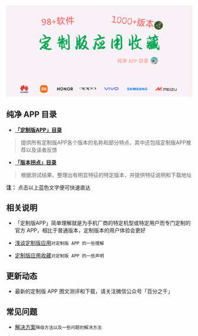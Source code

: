 
![输入图片说明](iconsSE/%E5%9B%BE%E4%B8%80.png)

## 纯净 APP 目录


- [**「定制版APP」目录** ](https://gitee.com/ww3w/dzb/blob/master/dzb.md)
> 提供所有定制版APP各个版本的名称和部分特点，其中还包括定制版APP推荐以及读者反馈

- [**「版本拐点」目录** ](https://gitee.com/ww3w/dzb/blob/master/bbk.md)
> 根据测试结果，整理出有明显特征的特定版本，并提供特征说明和下载地址

**注：** 点击以上蓝色文字便可快速直达

## 相关说明


- 「定制版APP」简单理解就是为手机厂商的特定机型或特定用户而专门定制的官方 APP，相比于普通版本，定制版本的用户体验会更好

- [浅谈定制版应用](https://mp.weixin.qq.com/s/i7ADjqlF30SgoZi6cXUFOw)`对定制版 APP 的一些理解`

- [定制版应用收藏](https://mp.weixin.qq.com/s/AO4ZUeq75rUJBn3yicLXoA)`对定制版 APP 的一些声明`

## 更新动态


- 最新的定制版 APP 图文测评和下载，请关注微信公众号「百分之千」

## 常见问题


- [解决方案](https://mp.weixin.qq.com/s/MhGXb29WWx8yIMq8W_lv6A)`降级方法以及一些问题的解决方法`